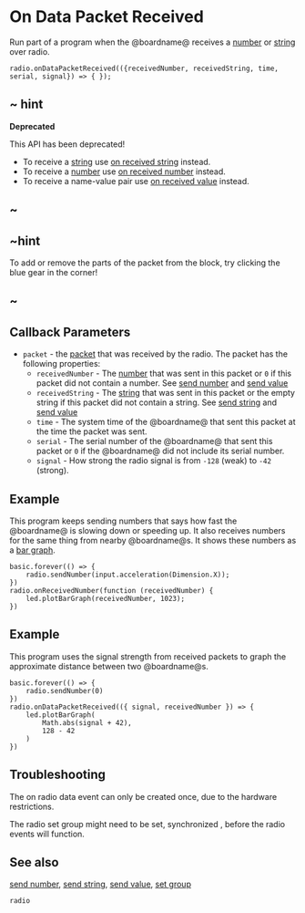 # On Data Packet Received

Run part of a program when the @boardname@ receives a
[number](/types/number) or [string](/types/string) over radio.

```sig
radio.onDataPacketReceived(({receivedNumber, receivedString, time, serial, signal}) => { });
```

## ~ hint

**Deprecated**

This API has been deprecated!

* To receive a [string](/types/string) use [on received string](/reference/radio/on-received-string) instead.
* To receive a [number](/types/number) use [on received number](/reference/radio/on-received-number) instead.
* To receive a name-value pair use [on received value](/reference/radio/on-received-value) instead.

## ~

## ~hint

To add or remove the parts of the packet from the block, try clicking the blue gear in the corner!

## ~

## Callback Parameters

* ``packet`` - the [packet](/reference/radio/packet) that was received by the radio. The packet has the following properties:
  * `receivedNumber` - The [number](/types/number) that was sent in this packet or `0` if this packet did not contain a number. See [send number](/reference/radio/send-number) and [send value](/reference/radio/send-value)
  * `receivedString` - The [string](/types/string) that was sent in this packet or the empty string if this packet did not contain a string. See [send string](/reference/radio/send-string) and [send value](/reference/radio/send-value)
  * `time` - The system time of the @boardname@ that sent this packet at the time the packet was sent.
  * `serial` - The serial number of the @boardname@ that sent this packet or `0` if the @boardname@ did not include its serial number.
  * `signal` - How strong the radio signal is from `-128` (weak) to `-42` (strong).

## Example

This program keeps sending numbers that says how fast the @boardname@ is
slowing down or speeding up.  It also receives numbers for the same
thing from nearby @boardname@s. It shows these numbers as a
[bar graph](/reference/led/plot-bar-graph).

```blocks
basic.forever(() => {
    radio.sendNumber(input.acceleration(Dimension.X));
})
radio.onReceivedNumber(function (receivedNumber) {
    led.plotBarGraph(receivedNumber, 1023);
})
```

## Example

This program uses the signal strength from received packets to graph the
approximate distance between two @boardname@s.

```blocks
basic.forever(() => {
    radio.sendNumber(0)
})
radio.onDataPacketReceived(({ signal, receivedNumber }) => {
    led.plotBarGraph(
        Math.abs(signal + 42),
        128 - 42
    )
})
```

## Troubleshooting

The on radio data event can only be created once, due to the hardware restrictions.

The radio set group might need to be set, synchronized , before the radio events will function.

## See also

[send number](/reference/radio/send-number),
[send string](/reference/radio/send-string),
[send value](/reference/radio/send-value),
[set group](/reference/radio/set-group)

```package
radio
```

